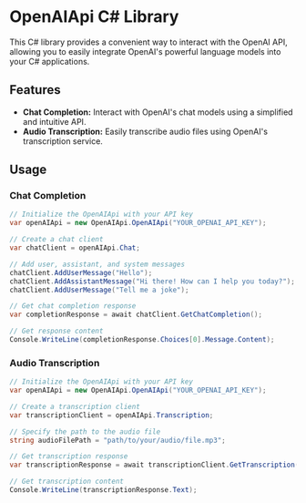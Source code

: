# OpenAIApi C# Library

This C# library provides a convenient way to interact with the OpenAI API, allowing you to easily integrate OpenAI's powerful language models into your C# applications.

## Features

- **Chat Completion:** Interact with OpenAI's chat models using a simplified and intuitive API.
- **Audio Transcription:** Easily transcribe audio files using OpenAI's transcription service.

## Usage

### Chat Completion

```csharp
// Initialize the OpenAIApi with your API key
var openAIApi = new OpenAIApi.OpenAIApi("YOUR_OPENAI_API_KEY");

// Create a chat client
var chatClient = openAIApi.Chat;

// Add user, assistant, and system messages
chatClient.AddUserMessage("Hello");
chatClient.AddAssistantMessage("Hi there! How can I help you today?");
chatClient.AddUserMessage("Tell me a joke");

// Get chat completion response
var completionResponse = await chatClient.GetChatCompletion();

// Get response content
Console.WriteLine(completionResponse.Choices[0].Message.Content);
```

### Audio Transcription

```csharp
// Initialize the OpenAIApi with your API key
var openAIApi = new OpenAIApi.OpenAIApi("YOUR_OPENAI_API_KEY");

// Create a transcription client
var transcriptionClient = openAIApi.Transcription;

// Specify the path to the audio file
string audioFilePath = "path/to/your/audio/file.mp3";

// Get transcription response
var transcriptionResponse = await transcriptionClient.GetTranscription(audioFilePath);

// Get transcription content
Console.WriteLine(transcriptionResponse.Text);
